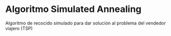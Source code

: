 # Algoritmo Simulated Annealing
Algoritmo de recocido simulado para dar solución al problema del vendedor viajero (TSP)
